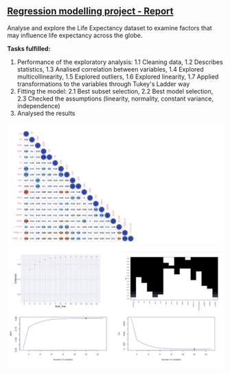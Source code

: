## [Regression modelling project - Report](https://github.com/lolavc/modelling/blob/main/Regression4gh_191223.pdf)
Analyse and explore the Life Expectancy dataset to examine factors that may influence life expectancy across the globe.

**Tasks fulfilled:**
1. Performance of the exploratory analysis: 1.1 Cleaning data, 1.2 Describes statistics, 1.3 Analised correlation between variables, 1.4 Explored multicollinearity, 1.5 Explored outliers, 1.6 Explored linearity, 1.7 Applied transformations to the variables through Tukey's Ladder way
2. Fitting the model: 2.1 Best subset selection, 2.2 Best model selection, 2.3 Checked the assumptions (linearity, normality, constant variance, independence)
3. Analysed the results

![](/img/%E2%80%8ECorrelationMatrix.%E2%80%8E001%20copy.png)
![](/img/%E2%80%8EStepwiseGraph.%E2%80%8E001%20copy.png)
